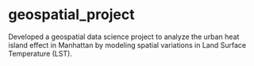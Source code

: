 # geospatial_project
Developed a geospatial data science project to analyze the urban heat island effect in Manhattan by modeling spatial variations in Land Surface Temperature (LST).
